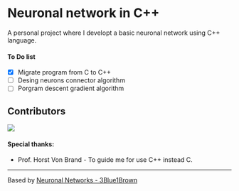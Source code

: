 
# Neuronal network in C++

A personal project where I developt a basic neuronal network using C++ language.

#### To Do list

- [x] Migrate program from C to C++
- [ ] Desing neurons connector algorithm
- [ ] Porgram descent gradient algorithm

## Contributors
<a href="https://github.com/uwo-o/Neuronal-Network-C/graphs/contributors">
<img src="https://contrib.rocks/image?repo=uwo-o/Neuronal-Network-C" />
</a>

#### Special thanks:
- Prof. Horst Von Brand - To guide me for use C++ instead C.

---
Based by [Neuronal Networks - 3Blue1Brown](https://www.youtube.com/watch?v=aircAruvnKk&list=PLZHQObOWTQDNU6R1_67000Dx_ZCJB-3pi&ab_channel=3Blue1Brown)